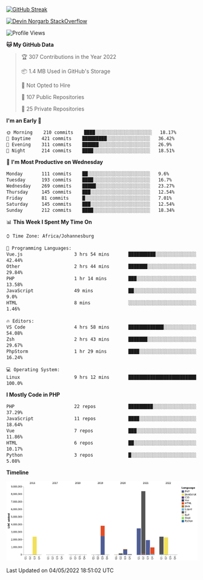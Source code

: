 
[![GitHub Streak](http://github-readme-streak-stats.herokuapp.com?user=DevinNorgarb&date_format=M%20j%5B%2C%20Y%5D)](https://git.io/streak-stats)


[![Devin Norgarb StackOverflow](https://github-readme-stackoverflow.vercel.app/?userID=4993755)](https://stackoverflow.com/users/4993755/devin-norgarb)

<!--START_SECTION:waka-->
![Profile Views](http://img.shields.io/badge/Profile%20Views-1-blue)

**🐱 My GitHub Data** 

> 🏆 307 Contributions in the Year 2022
 > 
> 📦 1.4 MB Used in GitHub's Storage 
 > 
> 🚫 Not Opted to Hire
 > 
> 📜 107 Public Repositories 
 > 
> 🔑 25 Private Repositories  
 > 
**I'm an Early 🐤** 

```text
🌞 Morning    210 commits    ████░░░░░░░░░░░░░░░░░░░░░   18.17% 
🌆 Daytime    421 commits    █████████░░░░░░░░░░░░░░░░   36.42% 
🌃 Evening    311 commits    ██████░░░░░░░░░░░░░░░░░░░   26.9% 
🌙 Night      214 commits    ████░░░░░░░░░░░░░░░░░░░░░   18.51%

```
📅 **I'm Most Productive on Wednesday** 

```text
Monday       111 commits    ██░░░░░░░░░░░░░░░░░░░░░░░   9.6% 
Tuesday      193 commits    ████░░░░░░░░░░░░░░░░░░░░░   16.7% 
Wednesday    269 commits    █████░░░░░░░░░░░░░░░░░░░░   23.27% 
Thursday     145 commits    ███░░░░░░░░░░░░░░░░░░░░░░   12.54% 
Friday       81 commits     █░░░░░░░░░░░░░░░░░░░░░░░░   7.01% 
Saturday     145 commits    ███░░░░░░░░░░░░░░░░░░░░░░   12.54% 
Sunday       212 commits    ████░░░░░░░░░░░░░░░░░░░░░   18.34%

```


📊 **This Week I Spent My Time On** 

```text
⌚︎ Time Zone: Africa/Johannesburg

💬 Programming Languages: 
Vue.js                   3 hrs 54 mins       ██████████░░░░░░░░░░░░░░░   42.44% 
Other                    2 hrs 44 mins       ███████░░░░░░░░░░░░░░░░░░   29.84% 
PHP                      1 hr 14 mins        ███░░░░░░░░░░░░░░░░░░░░░░   13.58% 
JavaScript               49 mins             ██░░░░░░░░░░░░░░░░░░░░░░░   9.0% 
HTML                     8 mins              ░░░░░░░░░░░░░░░░░░░░░░░░░   1.46%

🔥 Editors: 
VS Code                  4 hrs 58 mins       █████████████░░░░░░░░░░░░   54.08% 
Zsh                      2 hrs 43 mins       ███████░░░░░░░░░░░░░░░░░░   29.67% 
PhpStorm                 1 hr 29 mins        ████░░░░░░░░░░░░░░░░░░░░░   16.24%

💻 Operating System: 
Linux                    9 hrs 12 mins       █████████████████████████   100.0%

```

**I Mostly Code in PHP** 

```text
PHP                      22 repos            █████████░░░░░░░░░░░░░░░░   37.29% 
JavaScript               11 repos            ████░░░░░░░░░░░░░░░░░░░░░   18.64% 
Vue                      7 repos             ███░░░░░░░░░░░░░░░░░░░░░░   11.86% 
HTML                     6 repos             ██░░░░░░░░░░░░░░░░░░░░░░░   10.17% 
Python                   3 repos             █░░░░░░░░░░░░░░░░░░░░░░░░   5.08%

```


**Timeline**

![Chart not found](https://raw.githubusercontent.com/DevinNorgarb/DevinNorgarb/main/charts/bar_graph.png) 


 Last Updated on 04/05/2022 18:51:02 UTC
<!--END_SECTION:waka-->


